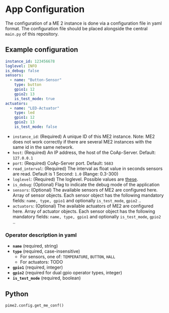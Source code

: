 # App Configuration

The configuration of a ME 2 instance is done via a configuration file in yaml format.
The configuration file should be placed alongside the central `main.py` of this repository.

## Example configuration

```yaml
instance_id: 123456678
loglevel: INFO
is_debug: false
sensors:
  - name: "Button-Sensor"
    type: button
    gpio1: 12
    gpio2: 13
    is_test_mode: true
actuators:
  - name: "LED-Actuator"
    type: led
    gpio1: 12
    gpio2: 13
    is_test_mode: false
```

- `instance_id`: (Required) A unique ID of this ME2 instance. Note: ME2 does not work correctly if there are several ME2
  instances
  with the same id in the same network.
- `host`: (Required) An IP address, the host of the CoAp-Server. Default: `127.0.0.1`
- `port`: (Required) CoAp-Server port. Default: `5683`
- `read_interval`: (Required) The interval as float value in seconds sensors are read. Default is 1 Second: `1.0` (Range: 0.3-300)
- `loglevel`: (Required) The loglevel. Possible values
  are [these](https://docs.python.org/3/library/logging.html#logging-levels).
- `is_debug`: (Optional) Flag to indicate the debug mode of the application
- `sensors`: (Optional) The available sensors of ME2 are configured here. Array of sensor objects. Each sensor object
  has the
  following mandatory fields: `name, type, gpio1` and optionally `is_test_mode`, `gpio2` ..
- `actuators`: (Optional) The available actuators of ME2 are configured here. Array of actuator objects. Each sensor
  object has
  the following mandatory fields: `name, type, gpio1` and optionally `is_test_mode`, `gpio2` ..

### Operator description in yaml

- **`name`** (required, string)
- **`type`** (required, case-insensitive)
    - For sensors, one of: `TEMPERATURE`, `BUTTON`, `HALL`
    - For actuators: TODO
- **`gpio1`** (required, integer)
- **`gpio2`** (required for dual gpio operator types, integer)
- **`is_test_mode`** (required, boolean)

## Python

```python
pime2.config.get_me_conf()
```

